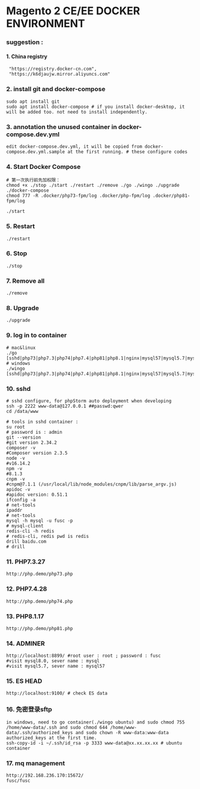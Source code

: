 ##

# Magento 2 CE/EE DOCKER ENVIRONMENT


### suggestion : 
#### 1. China registry
```
 "https://registry.docker-cn.com",
 "https://k6djaujw.mirror.aliyuncs.com"
```

### 2. install git and docker-compose
```
sudo apt install git
sudo apt install docker-compose # if you install docker-desktop, it will be added too. not need to install independently.
```

### 3. annotation the unused container in docker-compose.dev.yml
`edit docker-compose.dev.yml, it will be copied from docker-compose.dev.yml.sample at the first running. # these configure codes`

### 4. Start Docker Compose
```shell
# 第一次执行前先加权限：
chmod +x ./stop ./start ./restart ./remove ./go ./wingo ./upgrade ./docker-compose
chmod 777 -R .docker/php73-fpm/log .docker/php-fpm/log .docker/php81-fpm/log
```
`./start`

### 5. Restart
`./restart`

### 6. Stop
`./stop`

### 7. Remove all
`./remove`

### 8. Upgrade
`./upgrade`

### 9. log in to container
```
# mac&linux
./go [sshd|php73|php7.3|php74|php7.4|php81|php8.1|nginx|mysql57|mysql5.7|mysql80|mysql8.0|mariadb|redis|ubuntu]
# windows
./wingo [sshd|php73|php7.3|php74|php7.4|php81|php8.1|nginx|mysql57|mysql5.7|mysql80|mysql8.0|mariadb|redis|ubuntu]
```

### 10. sshd
```shell
# sshd configure, for phpStorm auto deployment when developing
ssh -p 2222 www-data@127.0.0.1 ##passwd:qwer
cd /data/www

# tools in sshd container : 
su root
# password is : admin
git --version
#git version 2.34.2
composer -v
#Composer version 2.3.5
node -v
#v16.14.2
npm -v
#8.1.3
cnpm -v
#cnpm@7.1.1 (/usr/local/lib/node_modules/cnpm/lib/parse_argv.js)
apidoc -v
#apidoc version: 0.51.1
ifconfig -a
# net-tools
ipaddr
# net-tools
mysql -h mysql -u fusc -p
# mysql-client
redis-cli -h redis
# redis-cli, redis pwd is redis
drill baidu.com
# drill
```

### 11. PHP7.3.27
```shell
http://php.demo/php73.php
```

### 12. PHP7.4.28
```shell
http://php.demo/php74.php
```

### 13. PHP8.1.17
```shell
http://php.demo/php81.php
```

### 14. ADMINER
```shell
http://localhost:8899/ #root user : root ; password : fusc
#visit mysql8.0, sever name : mysql
#visit mysql5.7, sever name : mysql57
```
### 15. ES HEAD
```shell
http://localhost:9100/ # check ES data
```
### 16. 免密登录sftp
```shell
in windows, need to go container(./wingo ubuntu) and sudo chmod 755 /home/www-data/.ssh and sudo chmod 644 /home/www-data/.ssh/authorized_keys and sudo chown -R www-data:www-data authorized_keys at the first time.
ssh-copy-id -i ~/.ssh/id_rsa -p 3333 www-data@xx.xx.xx.xx # ubuntu container
```
### 17. mq management
```shell
http://192.168.236.170:15672/
fusc/fusc
```
